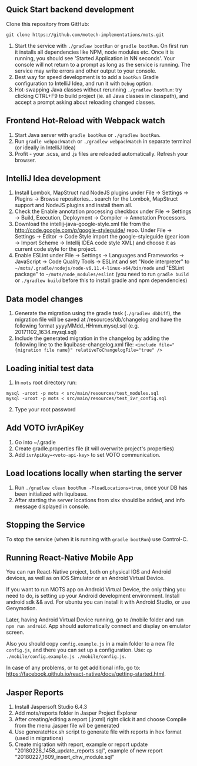 ## Quick Start backend development
Clone this repository from GitHub:
 ```shell
 git clone https://github.com/motech-implementations/mots.git
 ```
1. Start the service with `./gradlew bootRun` or `gradle bootRun`. On first run it installs all 
dependencies like NPM, node modules etc. Once it is running, you should see 'Started Application in NN seconds'. 
Your console will not return to a prompt as long as the service is running. 
The service may write errors and other output to your console.
2. Best way for speed development is to add a `bootRun` Gradle configuration to IntelliJ Idea, and
run it with `Debug` option.
3. Hot-swapping Java classes without rerunning `./gradlew bootRun`: try clicking CTRL+F9 to build project (ie. all Java classes in classpath),
and accept a prompt asking about reloading changed classes.

## Frontend Hot-Reload with Webpack watch
1. Start Java server with `gradle bootRun` or `./gradlew bootRun`.
2. Run `gradle webpackWatch` or `./gradlew webpackWatch` in separate terminal (or ideally in IntelliJ Idea)
3. Profit - your .scss, and .js files are reloaded automatically. Refresh your browser.

## IntelliJ Idea development
1. Install Lombok, MapStruct nad NodeJS plugins under File -> Settings -> Plugins -> Browse repositories... search for the Lombok, MapStruct support and NodeJS plugins and install them all.
2. Check the Enable annotation processing checkbox under File -> Settings -> Build, Execution, Deployment -> Compiler -> Annotation Processors.
3. Download the intellij-java-google-style.xml file from the http://code.google.com/p/google-styleguide/ repo. 
Under File -> Settings -> Editor -> Code Style import the google-styleguide (gear icon -> Import Scheme -> Intellij IDEA code style XML) and choose it as current code style for the project.
4. Enable ESLint under File -> Settings -> Languages and Frameworks -> JavaScript -> Code Quality Tools -> ESLint and set "Node interpreter" to `~/mots/.gradle/nodejs/node-v6.11.4-linux-x64/bin/node` and "ESLint package" to `~/mots/node_modules/eslint`
(you need to run `gradle build` or `./gradlew build` before this to install gradle and npm dependencies)

## Data model changes
1. Generate the migration using the gradle task (`./gradlew dbDiff`), the migration file will be saved at /resources/db/changelog and have the following format yyyyMMdd_HHmm.mysql.sql (e.g. 20171102_1634.mysql.sql)
2. Include the generated migration in the changelog by adding the following line to the liquibase-changelog.xml file: `<include file="{migration file name}" relativeToChangelogFile="true" />`

## Loading initial test data
1. In `mots` root directory run:
```
mysql -uroot -p mots < src/main/resources/test_modules.sql
mysql -uroot -p mots < src/main/resources/test_ivr_config.sql
```
2. Type your root password

## Add VOTO ivrApiKey
1. Go into ~/.gradle
2. Create gradle.properties file (it will overwrite project's properties)
3. Add `ivrApiKey=<voto-api-key>` to set VOTO communication.

## Load locations locally when starting the server
1. Run `./gradlew clean bootRun -PloadLocations=true`, once your DB has been initialized with 
liquibase.
2. After starting the server locations from xlsx should be added, 
and info message displayed in console.

## Stopping the Service
To stop the service (when it is running with `gradle bootRun`) use Control-C.

## Running React-Native Mobile App
You can run React-Native project, both on physical IOS and Android devices, as well as on iOS Simulator or an Android Virtual Device.

If you want to run MOTS app on Android Virtual Device, the only thing you need to do, is setting up your Android development environment.
Install android sdk && avd. For ubuntu you can install it with Android Studio, or use Genymotion.

Later, having Android Virtual Device running, go to /mobile folder and run `npm run android`. App should automatically connect and display on emulator screen.

Also you should copy `config.example.js` in a main folder to a new file `config.js`, and there you can set up a configuration.
Use: `cp ./mobile/config.example.js ./mobile/config.js`.

In case of any problems, or to get additional info, go to: https://facebook.github.io/react-native/docs/getting-started.html.

## Jasper Reports
1. Install Jaspersoft Studio 6.4.3
2. Add mots/reports folder in Jasper Project Explorer
3. After creating/editing a report (.jrxml) right click it and choose Compile from the menu .jasper file wil be generated
4. Use generateHex.sh script to generate file with reports in hex format (used in migrations)
5. Create migration with report, example or report update "20180228_1458_update_reports.sql", example of new report "20180227_1609_insert_chw_module.sql"
